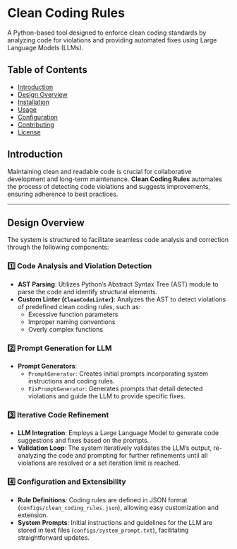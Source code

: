 # Clean Coding Rules

A Python-based tool designed to enforce clean coding standards by analyzing code for violations and providing automated fixes using Large Language Models (LLMs).

## Table of Contents

- [Introduction](#introduction)
- [Design Overview](#design-overview)
- [Installation](#installation)
- [Usage](#usage)
- [Configuration](#configuration)
- [Contributing](#contributing)
- [License](#license)

## Introduction

Maintaining clean and readable code is crucial for collaborative development and long-term maintenance. **Clean Coding Rules** automates the process of detecting code violations and suggests improvements, ensuring adherence to best practices.

---

## Design Overview

The system is structured to facilitate seamless code analysis and correction through the following components:

### 1️⃣ Code Analysis and Violation Detection
- **AST Parsing**: Utilizes Python’s Abstract Syntax Tree (AST) module to parse the code and identify structural elements.
- **Custom Linter (`CleanCodeLinter`)**: Analyzes the AST to detect violations of predefined clean coding rules, such as:
  - Excessive function parameters
  - Improper naming conventions
  - Overly complex functions

### 2️⃣ Prompt Generation for LLM
- **Prompt Generators**:
  - `PromptGenerator`: Creates initial prompts incorporating system instructions and coding rules.
  - `FixPromptGenerator`: Generates prompts that detail detected violations and guide the LLM to provide specific fixes.

### 3️⃣ Iterative Code Refinement
- **LLM Integration**: Employs a Large Language Model to generate code suggestions and fixes based on the prompts.
- **Validation Loop**: The system iteratively validates the LLM’s output, re-analyzing the code and prompting for further refinements until all violations are resolved or a set iteration limit is reached.

### 4️⃣ Configuration and Extensibility
- **Rule Definitions**: Coding rules are defined in JSON format (`configs/clean_coding_rules.json`), allowing easy customization and extension.
- **System Prompts**: Initial instructions and guidelines for the LLM are stored in text files (`configs/system_prompt.txt`), facilitating straightforward updates.
